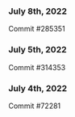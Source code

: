 ### July 8th, 2022

Commit #285351

### July 5th, 2022

Commit #314353


### July 4th, 2022

Commit #72281
